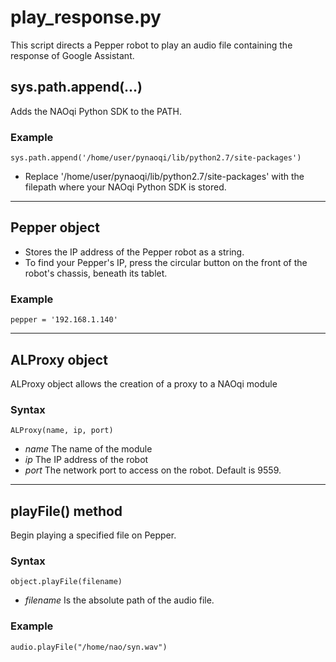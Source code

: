 # play_response.py
This script directs a Pepper robot to play an audio file containing the response of Google Assistant.

## sys.path.append(...)
Adds the NAOqi Python SDK to the PATH. 

### Example
```
sys.path.append('/home/user/pynaoqi/lib/python2.7/site-packages')
```
* Replace '/home/user/pynaoqi/lib/python2.7/site-packages' with the filepath where your NAOqi Python SDK is stored.

---

## Pepper object
* Stores the IP address of the Pepper robot as a string.
* To find your Pepper's IP, press the circular button on the front of the robot's chassis, beneath its tablet. 

### Example
```
pepper = '192.168.1.140'
```

---

## ALProxy object
ALProxy object allows the creation of a proxy to a NAOqi module

### Syntax
```
ALProxy(name, ip, port)
```
* *name* The name of the module
* *ip* The IP address of the robot
* *port* The network port to access on the robot. Default is 9559.

---

## playFile() method
Begin playing a specified file on Pepper.

### Syntax
```
object.playFile(filename)
```
* *filename* Is the absolute path of the audio file.

### Example
```
audio.playFile("/home/nao/syn.wav")
```